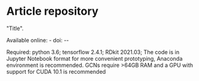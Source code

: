 # Article repository
"Title".

Available online: -
doi: --

Required: python 3.6; tensorflow 2.4.1; RDkit 2021.03; 
The code is in Jupyter Notebook format for more convenient prototyping, Anaconda environment is recommended.
GCNs require >64GB RAM and a GPU with support for CUDA 10.1 is recommended
